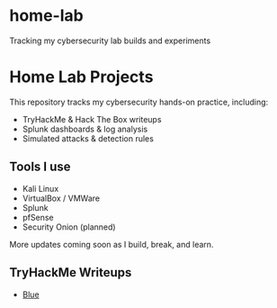 # home-lab
Tracking my cybersecurity lab builds and experiments
# Home Lab Projects
This repository tracks my cybersecurity hands-on practice, including:
- TryHackMe & Hack The Box writeups
- Splunk dashboards & log analysis
- Simulated attacks & detection rules

## Tools I use
- Kali Linux
- VirtualBox / VMWare
- Splunk
- pfSense
- Security Onion (planned)

More updates coming soon as I build, break, and learn.

## TryHackMe Writeups
- [Blue](tryhackme/blue.md)
